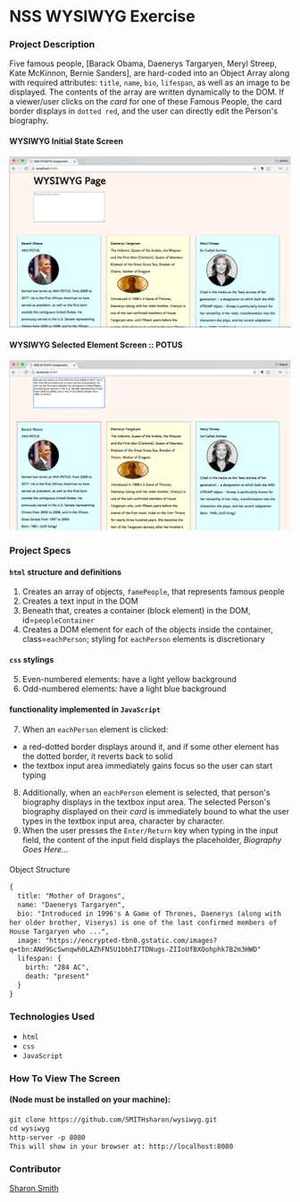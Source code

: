 # NSS WYSIWYG Exercise

### Project Description 

Five famous people, [Barack Obama, Daenerys Targaryen, Meryl Streep, Kate McKinnon, Bernie Sanders], are hard-coded into an Object Array along with required attributes: `title`, `name`, `bio`, `lifespan`, as well as an image to be displayed. The contents of the array are written dynamically to the DOM. If a viewer/user clicks on the *card* for one of these Famous People, the card border displays in `dotted red`, and the user can directly edit the Person's biography. 

#### WYSIWYG Initial State Screen 
![WYSIWYG Initial State Screen](https://raw.githubusercontent.com/SMITHsharon/wysiwyg/screens/screens/WYSIWYG%20Initial%20State%20Screen%20Grab.png)

#### WYSIWYG Selected Element Screen :: POTUS
![WYSIWYG Selected Element Screen](https://raw.githubusercontent.com/SMITHsharon/wysiwyg/screens/screens/WYSIWYG%20Selected%20Element%20Screen%20Grab.png)


### Project Specs
#### `html` structure and definitions
1. Creates an array of objects, `famePeople`, that represents famous people
2. Creates a text input in the DOM
3. Beneath that, creates a container (block element) in the DOM, id=`peopleContainer`
4. Creates a DOM element for each of the objects inside the container, class=`eachPerson`; 
styling for `eachPerson` elements is discretionary

#### `css` stylings
5. Even-numbered elements: have a light yellow background
6. Odd-numbered elements: have a light blue background

#### functionality implemented in `JavaScript` 
7. When an `eachPerson` element is clicked:
- a red-dotted border displays around it, and if some other element has the dotted border, it reverts back to solid
- the textbox input area immediately gains focus so the user can start typing
8. Additionally, when an `eachPerson` element is selected, that person's biography displays in the textbox input area. The selected Person's biography displayed on their *card* is immediately bound to what the user types in the textbox input area, character by character.
9. When the user presses the `Enter/Return` key when typing in the input field, the content of the input field displays the placeholder, *Biography Goes Here...*


####
Object Structure
```
{
  title: "Mother of Dragons",
  name: "Daenerys Targaryen",
  bio: "Introduced in 1996's A Game of Thrones, Daenerys (along with her older brother, Viserys) is one of the last confirmed members of House Targaryen who ...",
  image: "https://encrypted-tbn0.gstatic.com/images?q=tbn:ANd9GcSwnqwh0LAZhFN5U1bbhI7TDNugs-ZIIoUfBXOohphk7B2m3HWD"
  lifespan: {
    birth: "284 AC",
    death: "present"
  }
}
```

### Technologies Used
- `html`
- `css`
- `JavaScript`


### How To View The Screen 
#### (Node must be installed on your machine):
```
git clone https://github.com/SMITHsharon/wysiwyg.git
cd wysiwyg
http-server -p 8080
This will show in your browser at: http://localhost:8080
```


### Contributor
[Sharon Smith](https://github.com/SMITHsharon)

